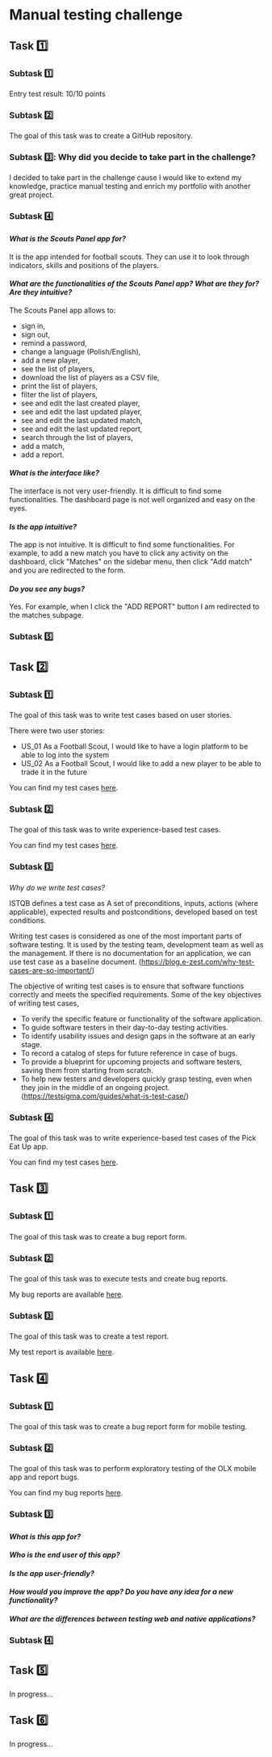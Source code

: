 # Manual testing challenge

## Task 1️⃣

### Subtask 1️⃣

Entry test result: 10/10 points

### Subtask 2️⃣ 

The goal of this task was to create a GitHub repository.

### Subtask 3️⃣: Why did you decide to take part in the challenge?

I decided to take part in the challenge cause I would like to extend my knowledge, practice manual testing and enrich my portfolio with another great project.

### Subtask 4️⃣

#### *What is the Scouts Panel app for?*

It is the app intended for football scouts. They can use it to look through indicators, skills and positions of the players.

#### *What are the functionalities of the Scouts Panel app? What are they for? Are they intuitive?*

The Scouts Panel app allows to:
- sign in,
- sign out,
- remind a password,
- change a language (Polish/English),
- add a new player,
- see the list of players,
- download the list of players as a CSV file,
- print the list of players,
- filter the list of players,
- see and edit the last created player,
- see and edit the last updated player,
- see and edit the last updated match,
- see and edit the last updated report,
- search through the list of players,
- add a match,
- add a report.

#### *What is the interface like?*

The interface is not very user-friendly. It is difficult to find some functionalities. The dashboard page is not well organized and easy on the eyes.

#### *Is the app intuitive?*

The app is not intuitive. It is difficult to find some functionalities. For example, to add a new match you have to click any activity on the dashboard, click "Matches" on the sidebar menu, then click "Add match" and you are redirected to the form.

#### *Do you see any bugs?*

Yes. For example, when I click the "ADD REPORT" button I am redirected to the matches subpage.

### Subtask 5️⃣

## Task 2️⃣

### Subtask 1️⃣

The goal of this task was to write test cases based on user stories.

There were two user stories:
- US_01 As a Football Scout, I would like to have a login platform to be able to log into the system
- US_02 As a Football Scout, I would like to add a new player to be able to trade it in the future

You can find my test cases [here](https://drive.google.com/file/d/1TIPUuGMhfi_9x-QbHTQgEe4sTyru_FZ1/view?usp=drive_link).

### Subtask 2️⃣

The goal of this task was to write experience-based test cases.

You can find my test cases [here](https://drive.google.com/file/d/1tmBDvzChu0KJteq8GOTWnhDKjEMRxln9/view?usp=drive_link).

### Subtask 3️⃣

*Why do we write test cases?*

ISTQB defines a test case as A set of preconditions, inputs, actions (where applicable), expected results and postconditions, developed based on test conditions.

Writing test cases is considered as one of the most important parts of software testing. It is used by the testing team, development team as well as the management. If there is no documentation for an application, we can use test case as a baseline document. (https://blog.e-zest.com/why-test-cases-are-so-important/)

The objective of writing test cases is to ensure that software functions correctly and meets the specified requirements. Some of the key objectives of writing test cases,
- To verify the specific feature or functionality of the software application.
- To guide software testers in their day-to-day testing activities.
- To identify usability issues and design gaps in the software at an early stage.
- To record a catalog of steps for future reference in case of bugs.
- To provide a blueprint for upcoming projects and software testers, saving them from starting from scratch.
- To help new testers and developers quickly grasp testing, even when they join in the middle of an ongoing project. (https://testsigma.com/guides/what-is-test-case/)

### Subtask 4️⃣

The goal of this task was to write experience-based test cases of the Pick Eat Up app.

You can find my test cases [here]().

## Task 3️⃣

### Subtask 1️⃣

The goal of this task was to create a bug report form.

### Subtask 2️⃣

The goal of this task was to execute tests and create bug reports.

My bug reports are available [here](https://drive.google.com/file/d/18R3WekLHHSkZMOVG58ElBaSZeMv5wBkk/view?usp=drive_link).

### Subtask 3️⃣

The goal of this task was to create a test report. 

My test report is available [here](https://drive.google.com/file/d/1C13cFu-YnkE8hZ971OqlNakzZ-VHBY9U/view?usp=drive_link).

## Task 4️⃣

### Subtask 1️⃣

The goal of this task was to create a bug report form for mobile testing.

### Subtask 2️⃣

The goal of this task was to perform exploratory testing of the OLX mobile app and report bugs.

You can find my bug reports [here]().

### Subtask 3️⃣

#### *What is this app for?*

#### *Who is the end user of this app?*

#### *Is the app user-friendly?*

#### *How would you improve the app? Do you have any idea for a new functionality?*

#### *What are the differences between testing web and native applications?*

### Subtask 4️⃣

## Task 5️⃣

In progress...

## Task 6️⃣

In progress...




